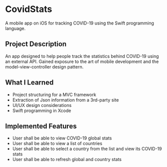# CovidStats
A mobile app on iOS for tracking COVID-19 using the Swift programming language. 

## Project Description
An app designed to help people track the statistics behind COVID-19 using an external API. Gained exposure to the art of mobile development and the model-view-controller design pattern.

## What I Learned
- Project structuring for a MVC framework
- Extraction of Json information from a 3rd-party site
- UI/UX design considerations
- Swift programming in Xcode

## Implemented Features
- User shall be able to view COVID-19 global stats 
- User shall be able to view a list of countries
- User shall be able to select a country from the list and view its COVID-19 stats
- User shall be able to refresh global and country stats
